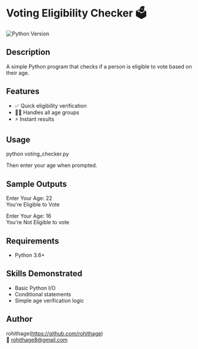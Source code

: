 # Voting Eligibility Checker 🗳️  

![Python Version](https://img.shields.io/badge/python-3.6+-blue.svg)  

## Description  
A simple Python program that checks if a person is eligible to vote based on their age.  

## Features  
- ✅ Quick eligibility verification  
- 👶👴 Handles all age groups  
- ⚡ Instant results  

## Usage  
python voting_checker.py  
 
Then enter your age when prompted.  

## Sample Outputs  

Enter Your Age: 22  
You're Eligible to Vote  

Enter Your Age: 16  
You're Not Eligible to vote  

## Requirements  
- Python 3.6+  

## Skills Demonstrated  
- Basic Python I/O  
- Conditional statements  
- Simple age verification logic  

## Author  
rohithage(https://github.com/rohithage)  
📧 rohithage8@gmail.com  
